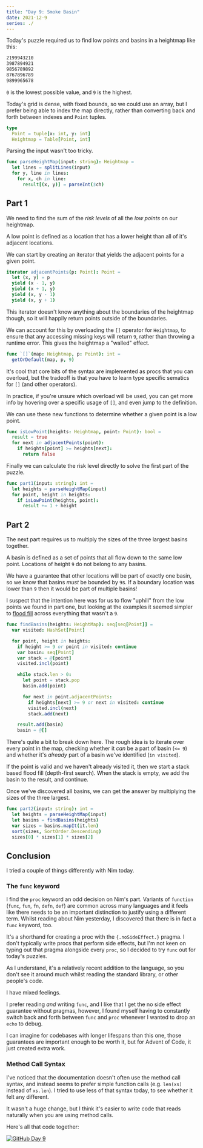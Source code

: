 ```yaml
---
title: "Day 9: Smoke Basin"
date: 2021-12-9
series: ./
---
```


Today's puzzle required us to find low points and basins in a heightmap like this:

```txt
2199943210
3987894921
9856789892
8767896789
9899965678
```

`0` is the lowest possible value, and `9` is the highest.

Today's grid is dense, with fixed bounds, so we could use an array, but I prefer being able to index the map directly, rather than converting back and forth between indexes and `Point` tuples.

```nim
type
  Point = tuple[x: int, y: int]
  Heightmap = Table[Point, int]
```

Parsing the input wasn't too tricky.

```nim
func parseHeightMap(input: string): Heightmap =
  let lines = splitLines(input)
  for y, line in lines:
    for x, ch in line:
      result[(x, y)] = parseInt($ch)
```

## Part 1

We need to find the sum of the _risk levels_ of all the _low points_ on our heightmap.

A low point is defined as a location that has a lower height than all of it's adjacent locations.

We can start by creating an iterator that yields the adjacent points for a given point.

```nim
iterator adjacentPoints(p: Point): Point =
  let (x, y) = p
  yield (x - 1, y)
  yield (x + 1, y)
  yield (x, y - 1)
  yield (x, y + 1)
```

This iterator doesn't know anything about the boundaries of the heightmap though, so it will happily return points outside of the boundaries.

We can account for this by overloading the `[]` operator for `Heightmap`, to ensure that any accessing missing keys will return `9`, rather than throwing a runtime error. This gives the heightmap a "walled" effect.

```nim
func `[]`(map: Heightmap, p: Point): int =
  getOrDefault(map, p, 9)
```

It's cool that core bits of the syntax are implemented as procs that you can overload, but the tradeoff is that you have to learn type specific sematics for `[]` (and other operators).

In practice, if you're unsure which overload will be used, you can get more info by hovering over a specific usage of `[]`, and even jump to the definition.

We can use these new functions to determine whether a given point is a low point.

```nim
func isLowPoint(heights: Heightmap, point: Point): bool =
  result = true
  for next in adjacentPoints(point):
    if heights[point] >= heights[next]:
      return false
```

Finally we can calculate the risk level directly to solve the first part of the puzzle.

```nim
func part1(input: string): int =
  let heights = parseHeightMap(input)
  for point, height in heights:
    if isLowPoint(heights, point):
      result += 1 + height
```

## Part 2

The next part requires us to multiply the sizes of the three largest basins together.

A basin is defined as a set of points that all flow down to the same low point. Locations of height `9` do not belong to any basins.

We have a guarantee that other locations will be part of exactly one basin, so we know that basins _must_ be bounded by `9`s. If a boundary location was lower than `9` then it would be part of multiple basins!

I suspect that the intention here was for us to flow "uphill" from the low points we found in part one, but looking at the examples it seemed simpler to [flood fill](https://en.wikipedia.org/wiki/Flood_fill) across everything that wasn't a `9`.

```nim
func findBasins(heights: HeightMap): seq[seq[Point]] =
  var visited: HashSet[Point]

  for point, height in heights:
    if height >= 9 or point in visited: continue
    var basin: seq[Point]
    var stack = @[point]
    visited.incl(point)

    while stack.len > 0:
      let point = stack.pop
      basin.add(point)

      for next in point.adjacentPoints:
        if heights[next] >= 9 or next in visited: continue
        visited.incl(next)
        stack.add(next)

    result.add(basin)
    basin = @[]
```

There's quite a bit to break down here. The rough idea is to iterate over every point in the map, checking whether it _can_ be a part of basin (`<= 9`) and whether it's _already_ part of a basin we've identified (`in visited`).

If the point is valid and we haven't already visited it, then we start a stack based flood fill (depth-first search). When the stack is empty, we add the basin to the result, and continue.

Once we've discovered all basins, we can get the answer by multiplying the sizes of the three largest.

```nim
func part2(input: string): int =
  let heights = parseHeightMap(input)
  let basins = findBasins(heights)
  var sizes = basins.mapIt(it.len)
  sort(sizes, SortOrder.Descending)
  sizes[0] * sizes[1] * sizes[2]
```

## Conclusion
I tried a couple of things differently with Nim today.

### The `func` keyword
I find the `proc` keyword an odd decision on Nim's part. Variants of `function` (`func`, `fun`, `fn`, `defn`, `def`) are common across many languages and it feels like there needs to be an important distinction to justify using a different term. Whilst reading about Nim yesterday, I discovered that there is in fact a `func` keyword, too.

It's a shorthand for creating a proc with the `{.noSideEffect.}` pragma. I don't typically write procs that perform side effects, but I'm not keen on typing out that pragma alongside every `proc`, so I decided to try `func` out for today's puzzles.

As I understand, it's a relatively recent addition to the language, so you don't see it around much whilst reading the standard library, or other people's code.

I have mixed feelings.

I prefer reading _and_ writing `func`, and I like that I get the no side effect guarantee without pragmas, however, I found myself having to constantly switch back and forth between `func` and `proc` whenever I wanted to drop an `echo` to debug.

I can imagine for codebases with longer lifespans than this one, those guarantees are important enough to be worth it, but for Advent of Code, it just created extra work.

### Method Call Syntax
I've noticed that the documentation doesn't often use the method call syntax, and instead seems to prefer simple function calls (e.g. `len(xs)` instead of `xs.len`). I tried to use less of that syntax today, to see whether it felt any different.

It wasn't a huge change, but I think it's easier to write code that reads naturally when you are using method calls.

Here's all that code together:

[![GitHub](/icons/github.svg) Day 9](https://github.com/danprince/advent-of-code/blob/master/2021/day-09/main.nim)
